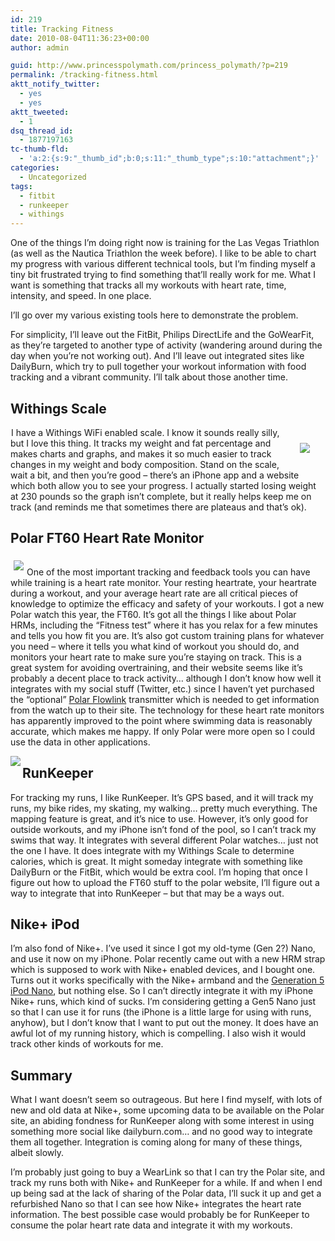```yaml
---
id: 219
title: Tracking Fitness
date: 2010-08-04T11:36:23+00:00
author: admin

guid: http://www.princesspolymath.com/princess_polymath/?p=219
permalink: /tracking-fitness.html
aktt_notify_twitter:
  - yes
  - yes
aktt_tweeted:
  - 1
dsq_thread_id:
  - 1877197163
tc-thumb-fld:
  - 'a:2:{s:9:"_thumb_id";b:0;s:11:"_thumb_type";s:10:"attachment";}'
categories:
  - Uncategorized
tags:
  - fitbit
  - runkeeper
  - withings
---
```

One of the things I&#8217;m doing right now is training for the Las Vegas Triathlon (as well as the Nautica Triathlon the week before). I like to be able to chart my progress with various different technical tools, but I&#8217;m finding myself a tiny bit frustrated trying to find something that&#8217;ll really work for me. What I want is something that tracks all my workouts with heart rate, time, intensity, and speed. In one place. 

I&#8217;ll go over my various existing tools here to demonstrate the problem. 

For simplicity, I&#8217;ll leave out the FitBit, Philips DirectLife and the GoWearFit, as they&#8217;re targeted to another type of activity (wandering around during the day when you&#8217;re not working out). And I&#8217;ll leave out integrated sites like DailyBurn, which try to pull together your workout information with food tracking and a vibrant community. I&#8217;ll talk about those another time.

## Withings Scale 

[<img border="0" src="http://ecx.images-amazon.com/images/I/314xnDWG2rL._SL500_AA300_.jpg" class="grouped_elements" rel="tc-fancybox-group219" align="right" hspace="25" vspace="25" />](http://www.amazon.com/gp/product/B002JE2PSA?ie=UTF8&tag=triathalongwi-20&linkCode=as2&camp=1789&creative=390957&creativeASIN=B002JE2PSA) <img src="http://www.assoc-amazon.com/e/ir?t=triathalongwi-20&#038;l=as2&#038;o=1&#038;a=B002JE2PSA" width="1" height="1" border="0" alt="" style="border:none !important; margin:0px !important;" />I have a Withings WiFi enabled scale. I know it sounds really silly, but I love this thing. It tracks my weight and fat percentage and makes charts and graphs, and makes it so much easier to track changes in my weight and body composition. Stand on the scale, wait a bit, and then you&#8217;re good &#8211; there&#8217;s an iPhone app and a website which both allow you to see your progress. I actually started losing weight at 230 pounds so the graph isn&#8217;t complete, but it really helps keep me on track (and reminds me that sometimes there are plateaus and that&#8217;s ok).



## Polar FT60 Heart Rate Monitor 

[<img border="0" src="http://ecx.images-amazon.com/images/I/41OlDE6IRQL._SL500_AA300_.jpg" class="grouped_elements" rel="tc-fancybox-group219" align="left" hspace="5" vspace="5" />](http://www.amazon.com/gp/product/B001F0PVNA?ie=UTF8&tag=triathalongwi-20&linkCode=as2&camp=1789&creative=390957&creativeASIN=B001F0PVNA)<img src="http://www.assoc-amazon.com/e/ir?t=triathalongwi-20&#038;l=as2&#038;o=1&#038;a=B001F0PVNA" width="1" height="1" border="0" alt="" style="border:none !important; margin:0px !important;" />
  
One of the most important tracking and feedback tools you can have while training is a heart rate monitor. Your resting heartrate, your heartrate during a workout, and your average heart rate are all critical pieces of knowledge to optimize the efficacy and safety of your workouts. I got a new Polar watch this year, the FT60. It&#8217;s got all the things I like about Polar HRMs, including the &#8220;Fitness test&#8221; where it has you relax for a few minutes and tells you how fit you are. It&#8217;s also got custom training plans for whatever you need &#8211; where it tells you what kind of workout you should do, and monitors your heart rate to make sure you&#8217;re staying on track. This is a great system for avoiding overtraining, and their website seems like it&#8217;s probably a decent place to track activity&#8230; although I don&#8217;t know how well it integrates with my social stuff (Twitter, etc.) since I haven&#8217;t yet purchased the &#8220;optional&#8221; [Polar Flowlink](http://www.amazon.com/gp/product/B001EO6YS8?ie=UTF8&tag=triathalongwi-20&linkCode=as2&camp=1789&creative=390957&creativeASIN=B001EO6YS8) transmitter which is needed to get information from the watch up to their site. The technology for these heart rate monitors has apparently improved to the point where swimming data is reasonably accurate, which makes me happy. If only Polar were more open so I could use the data in other applications. 

<img src="http://static1.runkeeper.com/build/1227/static/kronos/images/no-profile-pic_sm.jpg?" align="left" valign="bottom" />
  


## RunKeeper 

For tracking my runs, I like RunKeeper. It&#8217;s GPS based, and it will track my runs, my bike rides, my skating, my walking&#8230; pretty much everything. The mapping feature is great, and it&#8217;s nice to use. However, it&#8217;s only good for outside workouts, and my iPhone isn&#8217;t fond of the pool, so I can&#8217;t track my swims that way. It integrates with several different Polar watches&#8230; just not the one I have. It does integrate with my Withings Scale to determine calories, which is great. It might someday integrate with something like DailyBurn or the FitBit, which would be extra cool. I&#8217;m hoping that once I figure out how to upload the FT60 stuff to the polar website, I&#8217;ll figure out a way to integrate that into RunKeeper &#8211; but that may be a ways out.
  


## Nike+ iPod 

I&#8217;m also fond of Nike+. I&#8217;ve used it since I got my old-tyme (Gen 2?) Nano, and use it now on my iPhone. Polar recently came out with a new HRM strap which is supposed to work with Nike+ enabled devices, and I bought one. Turns out it works specifically with the Nike+ armband and the [Generation 5 iPod Nano](http://www.amazon.com/gp/product/B002ONBP96?ie=UTF8&tag=triathalongwi-20&linkCode=as2&camp=1789&creative=390957&creativeASIN=B002ONBP96), but nothing else. So I can&#8217;t directly integrate it with my iPhone Nike+ runs, which kind of sucks. I&#8217;m considering getting a Gen5 Nano just so that I can use it for runs (the iPhone is a little large for using with runs, anyhow), but I don&#8217;t know that I want to put out the money. It does have an awful lot of my running history, which is compelling. I also wish it would track other kinds of workouts for me.

## Summary 

What I want doesn&#8217;t seem so outrageous. But here I find myself, with lots of new and old data at Nike+, some upcoming data to be available on the Polar site, an abiding fondness for RunKeeper along with some interest in using something more social like dailyburn.com&#8230; and no good way to integrate them all together. Integration is coming along for many of these things, albeit slowly.

I&#8217;m probably just going to buy a WearLink so that I can try the Polar site, and track my runs both with Nike+ and RunKeeper for a while. If and when I end up being sad at the lack of sharing of the Polar data, I&#8217;ll suck it up and get a refurbished Nano so that I can see how Nike+ integrates the heart rate information. The best possible case would probably be for RunKeeper to consume the polar heart rate data and integrate it with my workouts.